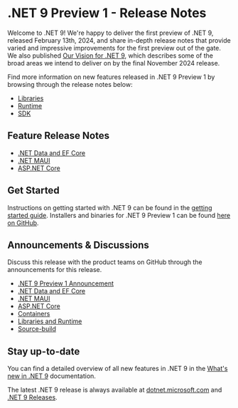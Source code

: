 # .NET 9 Preview 1 - Release Notes

Welcome to .NET 9! We're happy to deliver the first preview of .NET 9, released February 13th, 2024, and share in-depth release notes that provide varied and impressive improvements for the first preview out of the gate. We also published [Our Vision for .NET 9](https://aka.ms/dotnet/9/vision), which describes some of the broad areas we intend to deliver on by the final November 2024 release.

Find more information on new features released in .NET 9 Preview 1 by browsing through the release notes below:

* [Libraries](./libraries.md)
* [Runtime](./runtime.md)
* [SDK](./sdk.md)

## Feature Release Notes

* [.NET Data and EF Core](./efcoreanddata.md)
* [.NET MAUI](./dotnetmaui.md)
* [ASP.NET Core](./aspnetcore.md)

## Get Started

Instructions on getting started with .NET 9 can be found in the [getting started guide](../../get-started.md). Installers and binaries for .NET 9 Preview 1 can be found [here on GitHub](./9.0.0-preview.1.md). 

## Announcements & Discussions

Discuss this release with the product teams on GitHub through the announcements for this release.

* [.NET 9 Preview 1 Announcement](https://aka.ms/dotnet/9/preview1)
* [.NET Data and EF Core](https://github.com/dotnet/efcore/issues/33030)
* [.NET MAUI](https://github.com/dotnet/maui/discussions/20558)
* [ASP.NET Core](https://github.com/dotnet/aspnetcore/discussions/54007)
* [Containers](https://github.com/dotnet/dotnet-docker/discussions/5198)
* [Libraries and Runtime](https://github.com/dotnet/runtime/discussions/98372)
* [Source-build](https://github.com/dotnet/source-build/discussions/4132)


## Stay up-to-date

You can find a detailed overview of all new features in .NET 9 in the [What's new in .NET 9](https://learn.microsoft.com/dotnet/core/whats-new/dotnet-9/overview) documentation.

The latest .NET 9 release is always available at [dotnet.microsoft.com](https://dotnet.microsoft.com/download/dotnet/9.0) and [.NET 9 Releases](../../README.md).

